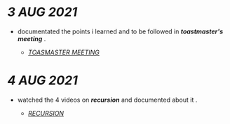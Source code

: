 
# ***3 AUG 2021***

* documentated the points i learned and to be followed in ***toastmaster's meeting*** .

  - [*TOASMASTER MEETING*](https://github.com/cleanhand/phase-1-pavanikoyyana/blob/main/Toastmaster%20meeting.md)

# ***4 AUG 2021***

* watched the 4 videos on ***recursion*** and documented about it . 

  - [*RECURSION*](https://github.com/cleanhand/phase-1-pavanikoyyana/tree/main/DSA/Recursion)
           
